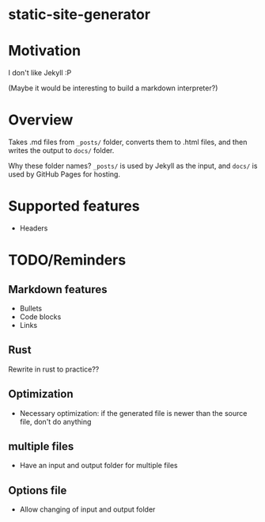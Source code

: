 # static-site-generator

# Motivation

I don't like Jekyll :P

(Maybe it would be interesting to build a markdown interpreter?)

# Overview

Takes .md files from `_posts/` folder, converts them to .html files, and then writes the output to `docs/` folder.

Why these folder names? `_posts/` is used by Jekyll as the input, and `docs/` is used by GitHub Pages for hosting.

# Supported features

- Headers

# TODO/Reminders

## Markdown features

- Bullets
- Code blocks
- Links

## Rust

Rewrite in rust to practice??

## Optimization

- Necessary optimization: if the generated file is newer than the source file, don't do anything

## multiple files

- Have an input and output folder for multiple files

## Options file

- Allow changing of input and output folder
